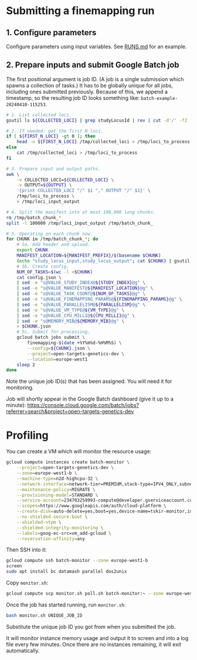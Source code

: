 # Submitting a finemapping run

## 1. Configure parameters

Configure parameters using input variables. See [RUNS.md](RUNS.MD) for an example.

## 2. Prepare inputs and submit Google Batch job

The first positional argument is job ID. (A job is a single submission which spawns a collection of tasks.) It has to be globally unique for all jobs, including ones submitted previously. Because of this, we append a timestamp, so the resulting job ID looks something like: `batch-example-20240410-115253`.

```bash
# 1. List collected loci.
gsutil ls ${COLLECTED_LOCI} | grep studyLocusId | rev | cut -d'/' -f2 | rev > /tmp/collected_loci

# 2. If needed: get the first N loci.
if [ ${FIRST_N_LOCI} -gt 0 ]; then
    head -n ${FIRST_N_LOCI} /tmp/collected_loci > /tmp/loci_to_process
else
    cat /tmp/collected_loci > /tmp/loci_to_process
fi

# 3. Prepare input and output paths.
awk \
    -v COLLECTED_LOCI=${COLLECTED_LOCI} \
    -v OUTPUT=${OUTPUT} \
    '{print COLLECTED_LOCI "/" $1 "," OUTPUT "/" $1}' \
    /tmp/loci_to_process \
    > /tmp/loci_input_output

# 4. Split the manifest into at most 100,000 long chunks.
rm /tmp/batch_chunk_*
split -l 100000 /tmp/loci_input_output /tmp/batch_chunk_

# 5. Operating on each chunk now.
for CHUNK in /tmp/batch_chunk_*; do
    # 5a. Add header and upload.
    export CHUNK
    MANIFEST_LOCATION=${MANIFEST_PREFIX}/$(basename $CHUNK)
    (echo "study_locus_input,study_locus_output"; cat $CHUNK) | gsutil cp - ${MANIFEST_LOCATION}
    # 5b. Create config.
    NUM_OF_TASKS=$(wc -l <$CHUNK)
    cat config.json \
    | sed -e "s@VALUE_STUDY_INDEX@${STUDY_INDEX}@g" \
    | sed -e "s@VALUE_MANIFEST@${MANIFEST_LOCATION}@g" \
    | sed -e "s@VALUE_TASK_COUNT@${NUM_OF_TASKS}@g" \
    | sed -e "s@VALUE_FINEMAPPING_PARAMS@${FINEMAPPING_PARAMS}@g" \
    | sed -e "s@VALUE_PARALLELISM@${PARALLELISM}@g" \
    | sed -e "s@VALUE_VM_TYPE@${VM_TYPE}@g" \
    | sed -e "s@VALUE_CPU_MILLI@${CPU_MILLI}@g" \
    | sed -e "s@MEMORY_MIB@${MEMORY_MIB}@g" \
    > $CHUNK.json
    # 5c. Submit for processing.
    gcloud batch jobs submit \
        finemapping-$(date +%Y%m%d-%H%M%S) \
        --config=${CHUNK}.json \
        --project=open-targets-genetics-dev \
        --location=europe-west1
    sleep 2
done
```

Note the unique job ID(s) that has been assigned. You will need it for monitoring.

Job will shortly appear in the Google Batch dashboard (give it up to a minute): https://console.cloud.google.com/batch/jobs?referrer=search&project=open-targets-genetics-dev

# Profiling

You can create a VM which will monitor the resource usage:

```bash
gcloud compute instances create batch-monitor \
    --project=open-targets-genetics-dev \
    --zone=europe-west1-b \
    --machine-type=n2d-highcpu-32 \
    --network-interface=network-tier=PREMIUM,stack-type=IPV4_ONLY,subnet=default \
    --maintenance-policy=MIGRATE \
    --provisioning-model=STANDARD \
    --service-account=234703259993-compute@developer.gserviceaccount.com \
    --scopes=https://www.googleapis.com/auth/cloud-platform \
    --create-disk=auto-delete=yes,boot=yes,device-name=tskir-monitor,image=projects/debian-cloud/global/images/debian-12-bookworm-v20240415,mode=rw,size=500,type=projects/open-targets-genetics-dev/zones/europe-west1-b/diskTypes/pd-balanced \
    --no-shielded-secure-boot \
    --shielded-vtpm \
    --shielded-integrity-monitoring \
    --labels=goog-ec-src=vm_add-gcloud \
    --reservation-affinity=any
```

Then SSH into it:

```bash
gcloud compute ssh batch-monitor --zone europe-west1-b
screen
sudo apt install bc datamash parallel dos2unix
```

Copy `monitor.sh`:

```bash
gcloud compute scp monitor.sh poll.sh batch-monitor:~ --zone europe-west1-b
```

Once the job has started running, run `monitor.sh`:

```bash
bash monitor.sh UNIQUE_JOB_ID
```

Substitute the unique job ID you got from when you submitted the job.

It will monitor instance memory usage and output it to screen and into a log file every few minutes. Once there are no instances remaining, it will exit automatically.
